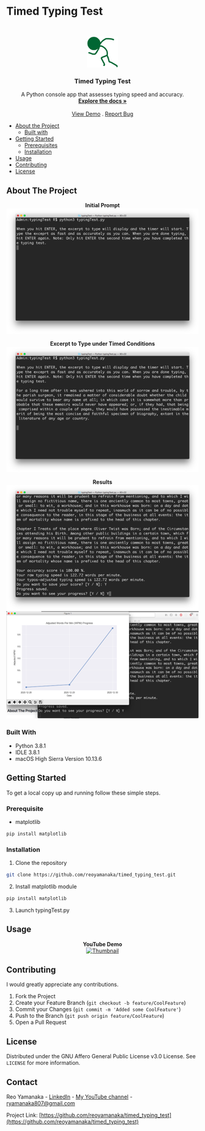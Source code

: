 <!--
***Thank you for checking out my project. I am open to any suggestions for improvement.
***Please fork the repository and create a pull request or open an issue with the
***tag "improvement".
-->

# Timed Typing Test

<br />
<p align="center">
  <a href="https://github.com/reoyamanaka/timed_typing_test.git">
    <img src="images/typingTest.svg" alt="Logo" width="80" height="80">
  </a>

  <h3 align="center">Timed Typing Test</h3>

  <p align="center">
    A Python console app that assesses typing speed and accuracy.
    <br />
    <a href="https://github.com/reoyamanaka/timed_typing_test.git"><strong>Explore the docs »</strong></a>
    <br />
    <br />
    <a href="https://youtu.be/7h0hKpCxUL8">View Demo</a>
    .
    <a href="https://github.com/reoyamanaka/timed_typing_test/issues">Report Bug</a>
  </p>
</p>

<!-- Table of Contents -->

* [About the Project](#about-the-project)
  * [Built with](#built-with)
* [Getting Started](#getting-started)
  * [Prerequisites](#prerequisites)
  * [Installation](#installation)
* [Usage](#usage)
* [Contributing](#contributing)
* [License](#license)


## About The Project

<p align="center">
  <strong>Initial Prompt</strong>
  <img src="images/0.png">
</p>

<p align="center">
  <strong>Excerpt to Type under Timed Conditions</strong>
  <img src="images/1.png">
</p>

<p align="center">
  <strong>Results</strong>
  <img src="images/2.png">
  <img src="images/3.png">
</p>

### Built With

* Python 3.8.1
* IDLE 3.8.1
* macOS High Sierra Version 10.13.6

## Getting Started

To get a local copy up and running follow these simple steps.

### Prerequisite

* matplotlib
```sh
pip install matplotlib
```

### Installation

1. Clone the repository
```sh
git clone https://github.com/reoyamanaka/timed_typing_test.git
```
2. Install matplotlib module
```sh
pip install matplotlib
```
3. Launch typingTest.py


## Usage

<div align="center">
  <strong>YouTube Demo</strong><br>
  <a href="https://youtu.be/7h0hKpCxUL8">
    <img src="http://i3.ytimg.com/vi/7h0hKpCxUL8/hqdefault.jpg" alt="Thumbnail" width="560" height="315">
  </a>
</div>

## Contributing

I would greatly appreciate any contributions.

1. Fork the Project
2. Create your Feature Branch (`git checkout -b feature/CoolFeature`)
3. Commit your Changes (`git commit -m 'Added some CoolFeature'`)
4. Push to the Branch (`git push origin feature/CoolFeature`)
5. Open a Pull Request


## License

Distributed under the GNU Affero General Public License v3.0 License. See `LICENSE` for more information.


## Contact

Reo Yamanaka - [LinkedIn](https://www.linkedin.com/in/reo-yamanaka-7a2289119/) - [My YouTube channel](https://www.youtube.com/channel/UCBwqp_MEM2XcSnq7kRvOB3A) - ryamanaka807@gmail.com

Project Link: [https://github.com/reoyamanaka/timed_typing_test](https://github.com/reoyamanaka/timed_typing_test)
